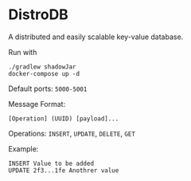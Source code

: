 # DistroDB

A distributed and easily scalable key-value database.

Run with

```
./gradlew shadowJar
docker-compose up -d
```

Default ports: `5000-5001`

Message Format:

```
[Operation] (UUID) [payload]...
```

Operations: `INSERT`, `UPDATE`, `DELETE`, `GET`

Example:

```
INSERT Value to be added
UPDATE 2f3...1fe Anothrer value
```
